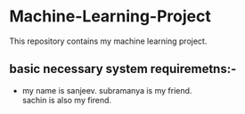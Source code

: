 # Machine-Learning-Project
This repository contains my machine learning project.

## basic necessary system requiremetns:-
* my name is sanjeev. subramanya is my friend.  
sachin is also my firend.
